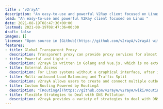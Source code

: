 ```yaml
---
title : "v2rayA"
description: "An easy-to-use and powerful V2Ray client focused on Linux "
lead: "An easy-to-use and powerful V2Ray client focused on Linux "
date: 2021-08-19T08:47:36+00:00
lastmod: 2021-08-19T08:47:36+00:00
draft: false
images: []
license: "Open source in [Github](https://github.com/v2rayA/v2rayA) with GPL-3.0"
features: 
- title: Global Transparent Proxy 
  description: Transparent proxy can provide proxy services for almost all applications, regardless of whether the application supports it. v2rayA supports one-click to open the transparent proxy, eliminating the need for tedious configuration operations. 
- title: Powerful and Light ⚡️
  description: v2rayA is written in Golang and Vue.js, which is no external dependency library at runtime. It can run on any Linux system, and it can be operated with any browser. 
- title: External Access
  description: For Linux systems without a graphical interface, after installing v2rayA, you can use another PC or mobile device to complete its operations. This is extremely convenient for remote servers and routers.
- title: Multi-outbound Load Balancing and Traffic Split 
  description: v2rayA allows users to create and connect multiple outbound nodes to achieve load balancing and traffic split. 
- title: Custom Routing Powered by RoutingA
  description: "[RoutingA](https://github.com/v2rayA/v2rayA/wiki/RoutingA) is a routing language specially designed for V2Ray by v2rayA, which provides powerful and convenient support for traffic split." 
- title: Flexible Strategies to Deal with DNS Pollution 
  description: v2rayA provides a variety of strategies to deal with DNS pollution, and advanced settings can provide users with more customized settings.
---
```


